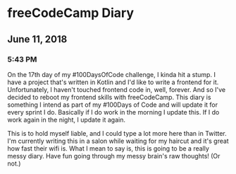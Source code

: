 # freeCodeCamp Diary

## June 11, 2018

### 5:43 PM
On the 17th day of my #100DaysOfCode challenge, I kinda hit a stump. I have a project that's written in Kotlin and I'd like to
write a frontend for it. Unfortunately, I haven't touched frontend code in, well, forever. And so I've decided to reboot my 
frontend skills with freeCodeCamp. This diary is something I intend as part of my #100Days of Code and will update it for 
every sprint I do. Basically if I do work in the morning I update this. If I do work again in the night, I update it again.

This is to hold myself liable, and I could type a lot more here than in Twitter. I'm currently writing this in a salon while 
waiting for my haircut and it's great how fast their wifi is. What I mean to say is, this is going to be a really messy diary. 
Have fun going through my messy brain's raw thoughts! (Or not.)
